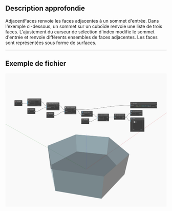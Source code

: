 ## Description approfondie
AdjacentFaces renvoie les faces adjacentes à un sommet d'entrée. Dans l'exemple ci-dessous, un sommet sur un cuboïde renvoie une liste de trois faces. L'ajustement du curseur de sélection d'index modifie le sommet d'entrée et renvoie différents ensembles de faces adjacentes. Les faces sont représentées sous forme de surfaces.
___
## Exemple de fichier

![AdjacentFaces](./Autodesk.DesignScript.Geometry.Edge.AdjacentFaces_img.jpg)

